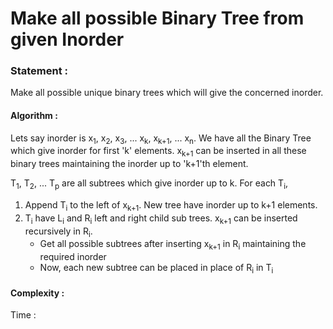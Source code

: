 Make all possible Binary Tree from given Inorder
================================================

<h3>
Statement :
</h3>
Make all possible unique binary trees which will give the concerned inorder.

<h4>
Algorithm :
</h4>
<p> Lets say inorder is x<sub>1</sub>, x<sub>2</sub>, x<sub>3</sub>, ...  x<sub>k</sub>, x<sub>k+1</sub>, ...  x<sub>n</sub>.
We have all the Binary Tree which give inorder for first 'k' elements.  x<sub>k+1</sub> can be inserted in all these binary trees maintaining the inorder up to 'k+1'th element.</p> T<sub>1</sub>, T<sub>2</sub>, ... T<sub>p</sub> are all subtrees which give inorder up to k. For each T<sub>i</sub>,<br>
<ol>
<li> Append T<sub>i</sub> to the left of x<sub>k+1</sub>. New tree have inorder up to k+1 elements. </li>
<li> T<sub>i</sub> have L<sub>i</sub> and R<sub>i</sub> left and right child sub trees. x<sub>k+1</sub> can be inserted recursively in R<sub>i</sub>.
	<ul>
		<li> Get all possible subtrees after inserting x<sub>k+1</sub> in R<sub>i</sub> maintaining the required inorder </li>
		<li> Now, each new subtree can be placed in place of R<sub>i</sub> in T<sub>i</sub>
	</ul>
</li>
</ol>

<h4> 
Complexity :
</h4>
Time : 